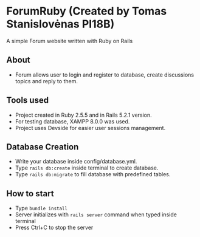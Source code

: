 # ForumRuby (Created by Tomas Stanislovėnas PI18B)

A simple Forum website written with Ruby on Rails

## About
* Forum allows user to login and register to database, create discussions topics and reply to them.

## Tools used
* Project created in Ruby 2.5.5 and in Rails 5.2.1 version.
* For testing database, XAMPP 8.0.0 was used.
* Project uses Devside for easier user sessions management.

## Database Creation
* Write your database inside config/database.yml.
* Type `rails db:create` inside terminal to create database.
* Type `rails db:migrate` to fill database with predefined tables.

## How to start
* Type `bundle install`
* Server initializes with `rails server` command when typed inside terminal
* Press Ctrl+C to stop the server
